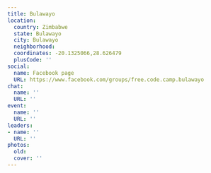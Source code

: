 ```yaml
---
title: Bulawayo
location:
  country: Zimbabwe
  state: Bulawayo
  city: Bulawayo
  neighborhood: 
  coordinates: -20.1325066,28.626479
  plusCode: ''
social:
  name: Facebook page
  URL: https://www.facebook.com/groups/free.code.camp.bulawayo
chat:
  name: ''
  URL: ''
event:
  name: ''
  URL: ''
leaders:
- name: ''
  URL: ''
photos:
  old: 
  cover: ''
---
```

